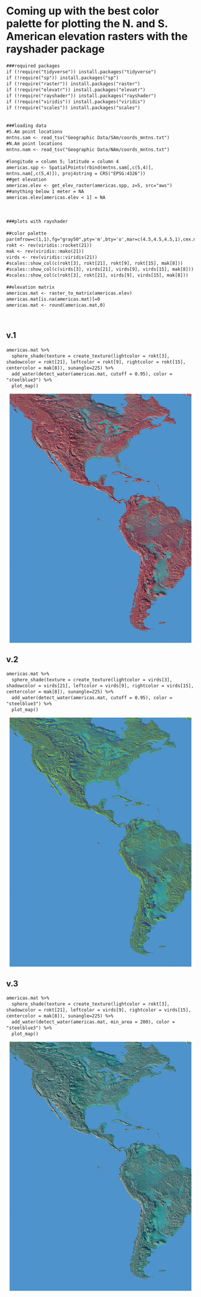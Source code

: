 
# Coming up with the best color palette for plotting the N. and S. American elevation rasters with the rayshader package

```{r, message=FALSE, warning=FALSE, eval=FALSE}
###required packages
if (!require("tidyverse")) install.packages("tidyverse")
if (!require("sp")) install.packages("sp")
if (!require("raster")) install.packages("raster")
if (!require("elevatr")) install.packages("elevatr")
if (!require("rayshader")) install.packages("rayshader")
if (!require("viridis")) install.packages("viridis")
if (!require("scales")) install.packages("scales")


###loading data
#S.Am point locations
mntns.sam <- read_tsv("Geographic Data/SAm/coords_mntns.txt")
#N.Am point locations
mntns.nam <- read_tsv("Geographic Data/NAm/coords_mntns.txt")

#longitude = column 5; latitude = column 4
americas.spp <- SpatialPoints(rbind(mntns.sam[,c(5,4)], mntns.nam[,c(5,4)]), proj4string = CRS("EPSG:4326"))
##get elevation
americas.elev <- get_elev_raster(americas.spp, z=5, src="aws")
##anything below 1 meter = NA
americas.elev[americas.elev < 1] = NA



###plots with rayshader

##color palette
par(mfrow=c(1,1),fg="gray50",pty='m',bty='o',mar=c(4.5,4.5,4.5,1),cex.main=1.3,cex.axis=1.1,cex.lab=1.2)
rokt <- rev(viridis::rocket(21))
mak <- rev(viridis::mako(21))
virds <- rev(viridis::viridis(21))
#scales::show_col(c(rokt[3], rokt[21], rokt[9], rokt[15], mak[8]))
#scales::show_col(c(virds[3], virds[21], virds[9], virds[15], mak[8]))
#scales::show_col(c(rokt[3], rokt[21], virds[9], virds[15], mak[8]))

##elevation matrix
americas.mat <- raster_to_matrix(americas.elev)
americas.mat[is.na(americas.mat)]=0
americas.mat <- round(americas.mat,0)



```

## v.1

```{r, v1, fig.width=25, fig.height=33, eval=FALSE, message=FALSE}
americas.mat %>% 
  sphere_shade(texture = create_texture(lightcolor = rokt[3], shadowcolor = rokt[21], leftcolor = rokt[9], rightcolor = rokt[15], centercolor = mak[8]), sunangle=225) %>% 
  add_water(detect_water(americas.mat, cutoff = 0.95), color = "steelblue3") %>% 
  plot_map()
```
![](v1-1.png)



## v.2

```{r, v2, fig.width=25, fig.height=33, eval=FALSE, message=FALSE}
americas.mat %>% 
  sphere_shade(texture = create_texture(lightcolor = virds[3], shadowcolor = virds[21], leftcolor = virds[9], rightcolor = virds[15], centercolor = mak[8]), sunangle=225) %>% 
  add_water(detect_water(americas.mat, cutoff = 0.95), color = "steelblue3") %>% 
  plot_map()
```
![](v2-1.png)

## v.3

```{r, v3, fig.width=25, fig.height=33, eval=FALSE, message=FALSE}
americas.mat %>% 
  sphere_shade(texture = create_texture(lightcolor = rokt[3], shadowcolor = rokt[21], leftcolor = virds[9], rightcolor = virds[15], centercolor = mak[8]), sunangle=225) %>% 
  add_water(detect_water(americas.mat, min_area = 200), color = "steelblue3") %>% 
  plot_map()
```
![](v3-1.png)

